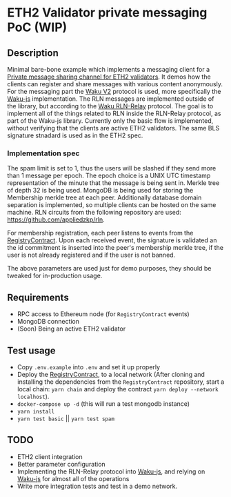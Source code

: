 # ETH2 Validator private messaging PoC (WIP)

## Description

Minimal bare-bone example which implements a messaging client for a [Private message sharing channel for ETH2 validators](https://ethresear.ch/t/private-message-sharing-for-eth2-validators/10664). It demos how the clients can register and share messages with various content anonymously. For the messaging part the [Waku V2](https://rfc.vac.dev/spec/10/) protocol is used, more specifically the [Waku-js](https://github.com/status-im/js-waku) implementation. The RLN messages are implemented outside of the library, but according to the [Waku RLN-Relay](https://rfc.vac.dev/spec/17/) protocol. The goal is to implement all of the things related to RLN inside the RLN-Relay protocol, as part of the Waku-js library.
Currently only the basic flow is implemented, without verifying that the clients are active ETH2 validators. The same BLS signature stnadard is used as in the ETH2 spec. 

### Implementation spec

The spam limit is set to 1, thus the users will be slashed if they send more than 1 message per epoch. The epoch choice is a UNIX UTC timestamp representation of the minute that the message is being sent in.
Merkle tree of depth 32 is being used. MongoDB is being used for storing the Membership merkle tree at each peer. Additionally database domain separation is implemented, so multiple clients can be hosted on the same machine.
RLN circuits from the following repository are used: https://github.com/appliedzkp/rln.  

For membership registration, each peer listens to events from the [RegistryContract](). Upon each received event, the signature is validated an the id commitment is inserted into the peer's membership merkle tree, if the user is not already registered and if the user is not banned.

The above parameters are used just for demo purposes, they should be tweaked for in-production usage.

## Requirements

- RPC access to Ethereum node (for `RegistryContract` events)
- MongoDB connection
- (Soon) Being an active ETH2 validator


## Test usage

- Copy `.env.example` into `.env` and set it up properly
- Deploy the [RegistryContract](https://github.com/bdim1/eth2-private-messaging-registry-contract), to a local network (After cloning and installing the dependencies from the `RegistryContract` repository, start a local chain: `yarn chain` and deploy the contract `yarn deploy --network localhost`).
- `docker-compose up -d` (this will run a test mongodb instance)
- `yarn install`
- `yarn test basic` || `yarn test spam`


## TODO

- ETH2 client integration
- Better parameter configuration
- Implementing the RLN-Relay protocol into [Waku-js](https://github.com/status-im/js-waku), and relying on [Waku-js](https://github.com/status-im/js-waku) for almost all of the operations
- Write more integration tests and test in a demo network.
